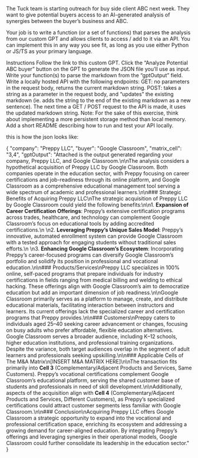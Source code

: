 The Tuck team is starting outreach for buy side client ABC next week. They want to give potential buyers access to an AI-generated analysis of synergies between the buyer’s business and ABC.

Your job is to write a function (or a set of functions) that parses the analysis from our custom GPT and allows clients to access / add to it via an API. You can implement this in any way you see fit, as long as you use either Python or JS/TS as your primary language. 

Instructions
Follow the link to this custom GPT. Click the “Analyze Potential ABC buyer” button on the GPT to generate the JSON file you’ll use as input.
Write your function(s) to parse the markdown from the “gptOutput” field.
Write a locally hosted API with the following endpoints:
GET: no parameters in the request body, returns the current markdown string.
POST: takes a string as a parameter in the request body, and “updates” the existing markdown (ie. adds the string to the end of the existing markdown as a new sentence). The next time a GET / POST request to the API is made, it uses the updated markdown string. Note: For the sake of this exercise, think about implementing a more persistent storage method than local memory.
Add a short README describing how to run and test your API locally.

this is how the json looks like:

{
  "company": "Preppy LLC",
  "buyer": "Google Classroom",
  "matrix_cell": "3,4",
  "gptOutput": "Attached is the output generated regarding your company, Preppy LLC, and Google Classroom.\n\nThe analysis considers a hypothetical acquisition of Preppy LLC by Google Classroom. Both companies operate in the education sector, with Preppy focusing on career certifications and job-readiness through its online platform, and Google Classroom as a comprehensive educational management tool serving a wide spectrum of academic and professional learners.\n\n### Strategic Benefits of Acquiring Preppy LLC\nThe strategic acquisition of Preppy LLC by Google Classroom could yield the following benefits:\n\n1. **Expansion of Career Certification Offerings**: Preppy’s extensive certification programs across trades, healthcare, and technology can complement Google Classroom’s focus on educational tools by adding accredited certifications.\n   \n2. **Leveraging Preppy’s Unique Sales Model**: Preppy’s innovative, automated enrollment system can provide Google Classroom with a tested approach for engaging students without traditional sales efforts.\n   \n3. **Enhancing Google Classroom’s Ecosystem**: Incorporating Preppy’s career-focused programs can diversify Google Classroom’s portfolio and solidify its position in professional and vocational education.\n\n### Products/Services\nPreppy LLC specializes in 100% online, self-paced programs that prepare individuals for industry certifications in fields ranging from medical billing and welding to ethical hacking. These offerings align with Google Classroom’s aim to democratize education but add an important dimension of job readiness.\n\nGoogle Classroom primarily serves as a platform to manage, create, and distribute educational materials, facilitating interaction between instructors and learners. Its current offerings lack the specialized career and certification programs that Preppy provides.\n\n### Customers\nPreppy caters to individuals aged 25–40 seeking career advancement or changes, focusing on busy adults who prefer affordable, flexible education alternatives. Google Classroom serves a broader audience, including K–12 schools, higher education institutions, and professional training organizations. Despite the variance, both target audiences overlap in the segment of adult learners and professionals seeking upskilling.\n\n### Applicable Cells of The M&A Matrix\n[INSERT M&A MATRIX HERE]\n\nThe transaction fits primarily into **Cell 3** (Complementary/Adjacent Products and Services, Same Customers). Preppy’s vocational certifications complement Google Classroom’s educational platform, serving the shared customer base of students and professionals in need of skill development.\n\nAdditionally, aspects of the acquisition align with **Cell 4** (Complementary/Adjacent Products and Services, Different Customers), as Preppy’s specialized certifications could attract customer segments less familiar with Google Classroom.\n\n### Conclusion\nAcquiring Preppy LLC offers Google Classroom a strategic opportunity to expand into the vocational and professional certification space, enriching its ecosystem and addressing a growing demand for career-aligned education. By integrating Preppy’s offerings and leveraging synergies in their operational models, Google Classroom could further consolidate its leadership in the education sector."
}
